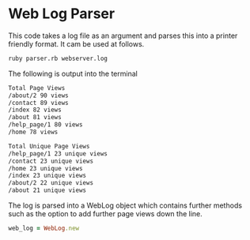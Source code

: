 # Web Log Parser

This code takes a log file as an argument and parses this into a printer friendly format. It cam be used at follows.

```zsh
ruby parser.rb webserver.log
```

The following is output into the terminal

```zsh
Total Page Views
/about/2 90 views
/contact 89 views
/index 82 views
/about 81 views
/help_page/1 80 views
/home 78 views

Total Unique Page Views
/help_page/1 23 unique views
/contact 23 unique views
/home 23 unique views
/index 23 unique views
/about/2 22 unique views
/about 21 unique views
```

The log is parsed into a WebLog object which contains further methods such as the option to add further page views down the line.

```ruby
web_log = WebLog.new

```
